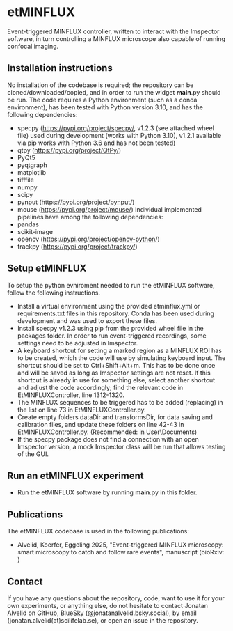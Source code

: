 # etMINFLUX
Event-triggered MINFLUX controller, written to interact with the Imspector software, in turn controlling a MINFLUX microscope also capable of running confocal imaging. 

## Installation instructions
No installation of the codebase is required; the repository can be cloned/downloaded/copied, and in order to run the widget __main__.py should be run.
The code requires a Python environment (such as a conda environment), has been tested with Python version 3.10, and has the following dependencies:
- specpy (https://pypi.org/project/specpy/, v1.2.3 (see attached wheel file) used during development (works with Python 3.10), v1.2.1 available via pip works with Python 3.6 and has not been tested)
- qtpy (https://pypi.org/project/QtPy/)
- PyQt5
- pyqtgraph
- matplotlib
- tifffile
- numpy
- scipy
- pynput (https://pypi.org/project/pynput/)
- mouse (https://pypi.org/project/mouse/)
Individual implemented pipelines have among the following dependencies:
- pandas
- scikit-image
- opencv (https://pypi.org/project/opencv-python/)
- trackpy (https://pypi.org/project/trackpy/)

## Setup etMINFLUX
To setup the python evniroment needed to run the etMINFLUX software, follow the following instructions.
- Install a virtual environment using the provided etminflux.yml or requirements.txt files in this repository. Conda has been used during development and was used to export these files. 
- Install specpy v1.2.3 using pip from the provided wheel file in the packages folder.
In order to run event-triggered recordings, some settings need to be adjusted in Imspector.
- A keyboard shortcut for setting a marked region as a MINFLUX ROI has to be created, which the code will use by simulating keyboard input. The shortcut should be set to Ctrl+Shift+Alt+m. This has to be done once and will be saved as long as Imspector settings are not reset. If this shortcut is already in use for something else, select another shortcut and adjust the code accordingly; find the relevant code in EtMINFLUXController, line 1312-1320.
- The MINFLUX sequences to be triggered has to be added (replacing) in the list on line 73 in EtMINFLUXController.py.
- Create empty folders dataDir and transformsDir, for data saving and calibration files, and update these folders on line 42-43 in EtMINFLUXController.py. (Recommended: in User\Documents)
- If the specpy package does not find a connection with an open Imspector version, a mock Imspector class will be run that allows testing of the GUI.

## Run an etMINFLUX experiment
- Run the etMINFLUX software by running __main__.py in this folder.

## Publications
The etMINFLUX codebase is used in the following publications:
- Alvelid, Koerfer, Eggeling 2025, "Event-triggered MINFLUX microscopy: smart microscopy to catch and follow rare events", manuscript (bioRxiv: )

## Contact
If you have any questions about the repository, code, want to use it for your own experiments, or anything else, do not hesitate to contact Jonatan Alvelid on GitHub, BlueSky (@jonatanalvelid.bsky.social), by email (jonatan.alvelid(at)scilifelab.se), or open an issue in the repository.
